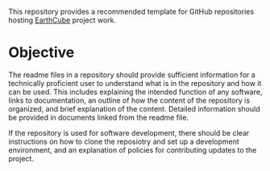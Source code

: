 
This repository provides a recommended template for GitHub repositories hosting 
[EarthCube](https://www.earthcube.org/info/about) project work.  

# Objective

The readme files in a repository should provide sufficient information for a technically proficient user to understand what is in the repository and how it can be used. This includes explaining the intended function of any software, links to documentation, an outline of how the content of the repository is organized, and brief explanation of the content. Detailed information should be provided in documents linked from the readme file.

If the repository is used for software development, there should be clear instructions on how to clone the reposiotry and set up a development environment, and an explanation of policies for contributing updates to the project. 

# 
